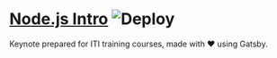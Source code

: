 # [Node.js Intro](http://node-intro.sehemy.me) ![Deploy](https://github.com/MohammedEssehemy/node.js-intro/workflows/Deploy/badge.svg)

Keynote prepared for ITI training courses, made with ❤️ using Gatsby.
